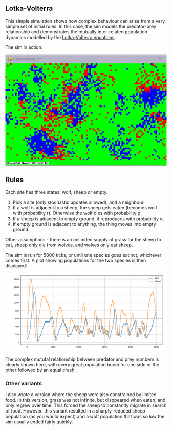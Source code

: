 ## Lotka-Volterra
This simple simulation shows how complex behaviour can arise from a very simple set of initial rules. In this case, the sim models the predator-prey relationship and demonstrates the mutually inter-related population dynamics modelled by the [Lotka-Volterra equations](https://en.wikipedia.org/wiki/Lotka%E2%80%93Volterra_equations).

The sim in action:

![Screen](/img/lotvolt-screen.jpg?raw=true "Screen")

## Rules
Each site has three states: wolf, sheep or empty.

1. Pick a site (only stochastic updates allowed), and a neighbour.
2. If a wolf is adjacent to a sheep, the sheep gets eaten (becomes wolf with probability r). Otherwise the wolf dies with probability p.
3. If a sheep is adjacent to empty ground, it reproduces with probability q.
4. If empty ground is adjacent to anything, the thing moves into empty ground.

Other assumptions - there is an unlimited supply of grass for the sheep to eat, sheep only die from wolves, and wolves only eat sheep.

The sim is run for 5000 ticks, or until one species goes extinct, whichever comes first. A plot showing populations for the two species is then displayed:

![Plot](/img/lotvolt-graph.png?raw=true "Plot")

The complex mututal relationship between predator and prey numbers is clearly shown here, with every great population boom for one side or the other followed by an equal crash.

### Other variants
I also wrote a version where the sheep were also constrained by limited food. In this version, grass was not infinite, but disppeared when eaten, and only regrew over time. This forced the sheep to constantly migrate in search of food. However, this variant resulted in a sharply-reduced sheep population (as you would expect) and a wolf population that was so low the sim usually ended fairly quickly.
